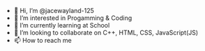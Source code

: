 - 👋 Hi, I’m @jacewayland-125
- 👀 I’m interested in Progamming & Coding
- 🌱 I’m currently learning at School
- 💞️ I’m looking to collaborate on C++, HTML, CSS, JavaScript(JS)
- 📫 How to reach me

<!---
jacewayland-125/jacewayland-125 is a ✨ special ✨ repository because its `README.md` (this file) appears on your GitHub profile.
You can click the Preview link to take a look at your changes.
--->

